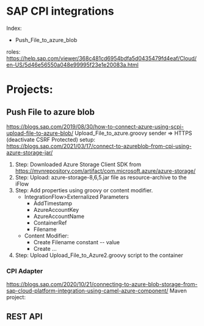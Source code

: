 # SAP CPI integrations 
Index: 
* Push_File_to_azure_blob

roles: https://help.sap.com/viewer/368c481cd6954bdfa5d0435479fd4eaf/Cloud/en-US/5d46e56550a048e99995f23e1e20083a.html

# Projects:
## Push File to azure blob
https://blogs.sap.com/2019/08/30/how-to-connect-azure-using-scpi-upload-file-to-azure-blob/
Upload_File_to_azure.groovy
sender => HTTPS (deactivate CSRF Protected)
setup: https://blogs.sap.com/2021/03/17/connect-to-azureblob-from-cpi-using-azure-storage-jar/
1. Step: Downloaded Azure Storage Client SDK from 
https://mvnrepository.com/artifact/com.microsoft.azure/azure-storage/
2. Step: Upload: azure-storage-8,6,5.jar file as resource-archive to the iFlow
3. Step: Add properties using groovy or content modifier.
    * IntegrationFlow>Externalized Parameters
        * AddTimestamp
        * AzureAccountKey
        * AzureAccountName
        * ContainerRef
        * Filename
    * Content Modifier: 
        * Create Filename constant -- value 
        * Create ...
4. Step: Upload Upload_File_to_Azure2.groovy script to the container

### CPI Adapter 
https://blogs.sap.com/2020/10/21/connecting-to-azure-blob-storage-from-sap-cloud-platform-integration-using-camel-azure-component/
Maven project: 

## REST API 
